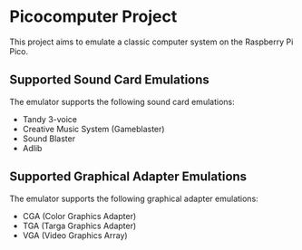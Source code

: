 # Picocomputer Project

This project aims to emulate a classic computer system on the Raspberry Pi Pico.

## Supported Sound Card Emulations

The emulator supports the following sound card emulations:

* Tandy 3-voice
* Creative Music System (Gameblaster)
* Sound Blaster
* Adlib

## Supported Graphical Adapter Emulations

The emulator supports the following graphical adapter emulations:

* CGA (Color Graphics Adapter)
* TGA (Targa Graphics Adapter)
* VGA (Video Graphics Array)
